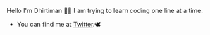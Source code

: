 Hello  I'm Dhirtiman 🙋🏽‍
I am trying to learn coding one line at a time. 

- You can find me at [Twitter](https://twitter.com/dhirtiman).🕊
